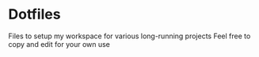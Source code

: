 # Dotfiles
Files to setup my workspace for various long-running projects
Feel free to copy and edit for your own use
